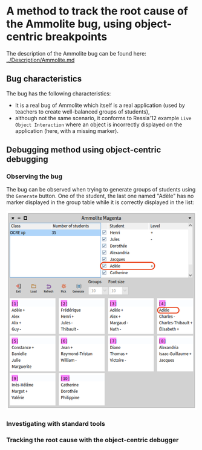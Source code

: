 # A method to track the root cause of the Ammolite bug, using object-centric breakpoints

The description of the Ammolite bug can be found here: [../Description/Ammolite.md](../Description/Ammolite.md)

## Bug characteristics

The bug has the following characteristics:
- It is a real bug of Ammolite which itself is a real application (used by teachers to create well-balanced groups of students),
- although not the same scenario, it conforms to Ressia'12 example `Live Object Interaction` where an object is incorrectly displayed on the application (here, with a missing marker).
 
## Debugging method using object-centric debugging

### Observing the bug

The bug can be observed when trying to generate groups of students using the `Generate` button.
One of the student, the last one named "Adèle" has no marker displayed in the group table while it is correctly displayed in the list: 

![Symptom of the bug](./Assets/Ammolite/ammolite-groups-bug.png)

### Investigating with standard tools


### Tracking the root cause with the object-centric debugger
